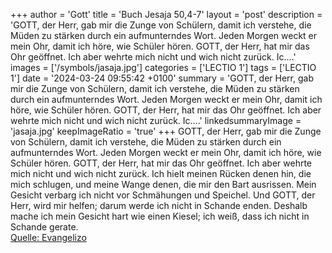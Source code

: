 +++
author = 'Gott'
title = 'Buch Jesaja 50,4-7'
layout = 'post'
description = 'GOTT, der Herr, gab mir die Zunge von Schülern, damit ich verstehe, die Müden zu stärken durch ein aufmunterndes Wort. Jeden Morgen weckt er mein Ohr, damit ich höre, wie Schüler hören. GOTT, der Herr, hat mir das Ohr geöffnet. Ich aber wehrte mich nicht und wich nicht zurück. Ic....'
images = ['/symbols/jasaja.jpg']
categories = ['LECTIO 1']
tags = ['LECTIO 1']
date = '2024-03-24 09:55:42 +0100'
summary = 'GOTT, der Herr, gab mir die Zunge von Schülern, damit ich verstehe, die Müden zu stärken durch ein aufmunterndes Wort. Jeden Morgen weckt er mein Ohr, damit ich höre, wie Schüler hören. GOTT, der Herr, hat mir das Ohr geöffnet. Ich aber wehrte mich nicht und wich nicht zurück. Ic....'
linkedsummaryImage = 'jasaja.jpg'
keepImageRatio = 'true'
+++
GOTT, der Herr, gab mir die Zunge von Schülern, damit ich verstehe, die Müden zu stärken durch ein aufmunterndes Wort. Jeden Morgen weckt er mein Ohr, damit ich höre, wie Schüler hören.
GOTT, der Herr, hat mir das Ohr geöffnet. Ich aber wehrte mich nicht und wich nicht zurück.
Ich hielt meinen Rücken denen hin, die mich schlugen, und meine Wange denen, die mir den Bart ausrissen.<!--more--> Mein Gesicht verbarg ich nicht vor Schmähungen und Speichel.
Und GOTT, der Herr, wird mir helfen; darum werde ich nicht in Schande enden. Deshalb mache ich mein Gesicht hart wie einen Kiesel; ich weiß, dass ich nicht in Schande gerate.<br> [Quelle: Evangelizo](https://evangeliumtagfuertag.org/DE/gospel)